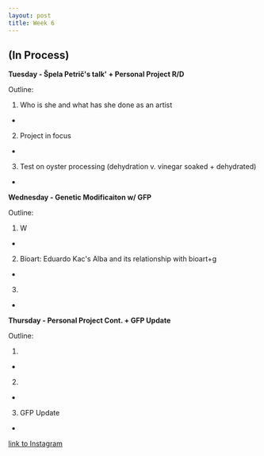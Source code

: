 ```yaml
---
layout: post
title: Week 6
---
```


## (In Process) 


**Tuesday - Špela Petrič's talk' + Personal Project R/D**

Outline:

1. Who is she and what has she done as an artist
-
2. Project in focus
-
3. Test on oyster processing (dehydration v. vinegar soaked + dehydrated)
-


**Wednesday - Genetic Modificaiton w/ GFP**

Outline:

1. W
-
2. Bioart: Eduardo Kac's Alba and its relationship with bioart+g
-
3. 
-


**Thursday - Personal Project Cont. + GFP Update**

Outline:

1. 
-
2. 
-
3. GFP Update
-


[link to Instagram ](https://www.instagram.com/carolina.minana/)